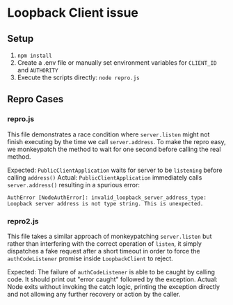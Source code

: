 # Loopback Client issue

## Setup

1. `npm install`
2. Create a .env file or manually set environment variables for `CLIENT_ID` and `AUTHORITY`
3. Execute the scripts directly: `node repro.js`

## Repro Cases

### repro.js

This file demonstrates a race condition where `server.listen` might not finish executing by the time we call `server.address`. To make the repro easy, we monkeypatch the method to wait for one second before calling the real method.

Expected: `PublicClientApplication` waits for server to be `listening` before calling `address()`
Actual: `PublicClientApplication` immediately calls `server.address()` resulting in a spurious error:

```
AuthError [NodeAuthError]: invalid_loopback_server_address_type: Loopback server address is not type string. This is unexpected.
```

### repro2.js

This file takes a similar approach of monkeypatching `server.listen` but rather than interfering with the correct operation of `listen`, it simply dispatches a fake request after a short timeout in order to force the `authCodeListener` promise inside `LoopbackClient` to reject.

Expected: The failure of `authCodeListener` is able to be caught by calling code. It should print out "error caught" followed by the exception.
Actual: Node exits without invoking the catch logic, printing the exception directly and not allowing any further recovery or action by the caller.

